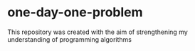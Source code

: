 # one-day-one-problem
This repository was created with the aim of strengthening my understanding of programming algorithms
